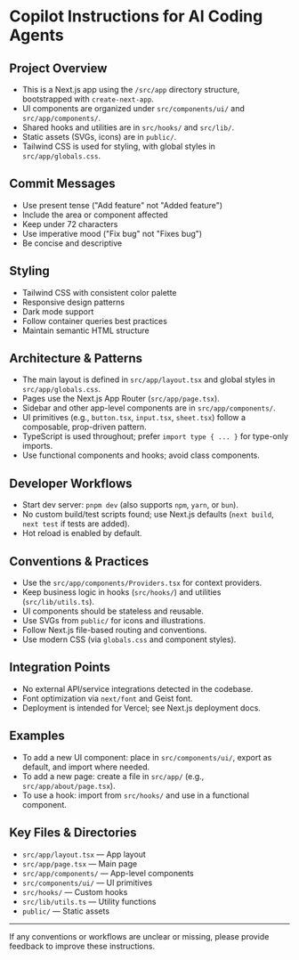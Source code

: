 # Copilot Instructions for AI Coding Agents

## Project Overview

- This is a Next.js app using the `/src/app` directory structure, bootstrapped with `create-next-app`.
- UI components are organized under `src/components/ui/` and `src/app/components/`.
- Shared hooks and utilities are in `src/hooks/` and `src/lib/`.
- Static assets (SVGs, icons) are in `public/`.
- Tailwind CSS is used for styling, with global styles in `src/app/globals.css`.

## Commit Messages

- Use present tense ("Add feature" not "Added feature")
- Include the area or component affected
- Keep under 72 characters
- Use imperative mood ("Fix bug" not "Fixes bug")
- Be concise and descriptive

## Styling

- Tailwind CSS with consistent color palette
- Responsive design patterns
- Dark mode support
- Follow container queries best practices
- Maintain semantic HTML structure

## Architecture & Patterns

- The main layout is defined in `src/app/layout.tsx` and global styles in `src/app/globals.css`.
- Pages use the Next.js App Router (`src/app/page.tsx`).
- Sidebar and other app-level components are in `src/app/components/`.
- UI primitives (e.g., `button.tsx`, `input.tsx`, `sheet.tsx`) follow a composable, prop-driven pattern.
- TypeScript is used throughout; prefer `import type { ... }` for type-only imports.
- Use functional components and hooks; avoid class components.

## Developer Workflows

- Start dev server: `pnpm dev` (also supports `npm`, `yarn`, or `bun`).
- No custom build/test scripts found; use Next.js defaults (`next build`, `next test` if tests are added).
- Hot reload is enabled by default.

## Conventions & Practices

- Use the `src/app/components/Providers.tsx` for context providers.
- Keep business logic in hooks (`src/hooks/`) and utilities (`src/lib/utils.ts`).
- UI components should be stateless and reusable.
- Use SVGs from `public/` for icons and illustrations.
- Follow Next.js file-based routing and conventions.
- Use modern CSS (via `globals.css` and component styles).

## Integration Points

- No external API/service integrations detected in the codebase.
- Font optimization via `next/font` and Geist font.
- Deployment is intended for Vercel; see Next.js deployment docs.

## Examples

- To add a new UI component: place in `src/components/ui/`, export as default, and import where needed.
- To add a new page: create a file in `src/app/` (e.g., `src/app/about/page.tsx`).
- To use a hook: import from `src/hooks/` and use in a functional component.

## Key Files & Directories

- `src/app/layout.tsx` — App layout
- `src/app/page.tsx` — Main page
- `src/app/components/` — App-level components
- `src/components/ui/` — UI primitives
- `src/hooks/` — Custom hooks
- `src/lib/utils.ts` — Utility functions
- `public/` — Static assets

---

If any conventions or workflows are unclear or missing, please provide feedback to improve these instructions.
